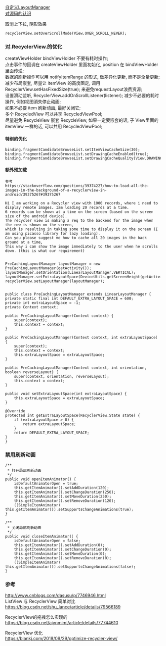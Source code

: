 [自定义LayoutManager](library/layoutmanager.md)   
[对源码的认识](library/recycler_source.md)   

取消上下拉, 阴影效果  
```
recyclerView.setOverScrollMode(View.OVER_SCROLL_NEVER);  
```
### 对.RecyclerView.的优化  
createViewHolder   bindViewHolder 不要有耗时操作;  
点击事件的回调在 createViewHolder 里面初始化, position 在 bindViewHolder 里面传递;  
数据的刷新操作可以用 notifyItemRange 的形式, 做差异化更新, 而不是全量更新;  
减少布局嵌套, 尽量让 itemView 的高度固定, 调用 RecyclerView.setHasFixedSize(true);  来避免requestLayout浪费资源;  
设置滑动监听, RecyclerView.addOnScrollListener(listener); 减少不必要的耗时操作, 例如视图消失停止动画;  
如果不必要 item 刷新动画, 最好关闭它;  
多个 RecycledView 可以共享 RecycledViewPool;  
尽量避免 RecycleView 嵌套 RecycleView, 如果一定要嵌套的话, 子 View里面的 itemView 一样的话, 可以共用 RecycledViewPool;  

#### 特别的优化  
```
binding.fragmentCandidateBrowseList.setItemViewCacheSize(30);
binding.fragmentCandidateBrowseList.setDrawingCacheEnabled(true);
binding.fragmentCandidateBrowseList.setDrawingCacheQuality(View.DRAWING_CACHE_QUALITY_HIGH);
```
#### 额外预加载  
```
参考  
https://stackoverflow.com/questions/39374227/how-to-load-all-the-images-in-the-background-of-a-recyclerview-in-android/39375267#39375267  

Hi I am working on a Recycler view with 1000 records, where i need to display remote images. Iam loading 20 records at a time.    
6 records can be shown at a time on the screen (based on the screen size of the android device).   
The recycler view is making a req to the backend for the image when the row is shown on the screen,    
which is resulting in taking some time to display it on the screen (I am using picasso library for lazy loading).    
Can you please suggest me how to cache all 20 images in the back ground at a time,   
this way i can show the image immediately to the user when he scrolls down. (this is what our requirement)  


PreCachingLayoutManager layoutManager = new  
PreCachingLayoutManager(getActivity());
layoutManager.setOrientation(LinearLayoutManager.VERTICAL);
layoutManager.setExtraLayoutSpace(DeviceUtils.getScreenHeight(getActivity()));
recyclerView.setLayoutManager(layoutManager);


public class PreCachingLayoutManager extends LinearLayoutManager {
private static final int DEFAULT_EXTRA_LAYOUT_SPACE = 600;
private int extraLayoutSpace = -1;
private Context context;

public PreCachingLayoutManager(Context context) {
    super(context);
    this.context = context;
}

public PreCachingLayoutManager(Context context, int extraLayoutSpace) {
    super(context);
    this.context = context;
    this.extraLayoutSpace = extraLayoutSpace;
}

public PreCachingLayoutManager(Context context, int orientation, boolean reverseLayout) {
    super(context, orientation, reverseLayout);
    this.context = context;
}

public void setExtraLayoutSpace(int extraLayoutSpace) {
    this.extraLayoutSpace = extraLayoutSpace;
}

@Override
protected int getExtraLayoutSpace(RecyclerView.State state) {
    if (extraLayoutSpace > 0) {
        return extraLayoutSpace;
    }
    return DEFAULT_EXTRA_LAYOUT_SPACE;
}
}

```
### 禁用刷新动画  
```
/**
 * 打开局部刷新动画
 */
public void openItemAnimator() {
    isDefaultAnimatorOpen = true;
    this.getItemAnimator().setAddDuration(120);
    this.getItemAnimator().setChangeDuration(250);
    this.getItemAnimator().setMoveDuration(250);
    this.getItemAnimator().setRemoveDuration(120);
    ((SimpleItemAnimator) this.getItemAnimator()).setSupportsChangeAnimations(true);
}

/**
 * 关闭局部刷新动画
 */
public void closeItemAnimator() {
    isDefaultAnimatorOpen = false;
    this.getItemAnimator().setAddDuration(0);
    this.getItemAnimator().setChangeDuration(0);
    this.getItemAnimator().setMoveDuration(0);
    this.getItemAnimator().setRemoveDuration(0);
    ((SimpleItemAnimator) this.getItemAnimator()).setSupportsChangeAnimations(false);
}
```  
### 参考  
http://www.cnblogs.com/dasusu/p/7746946.html  
ListView 与 RecyclerView 简单对比  
https://blog.csdn.net/shu_lance/article/details/79566189  

RecyclerView的拖拽怎么实现的  
https://blog.csdn.net/aiynmimi/article/details/77744610   

RecyclerView 优化  
https://blankj.com/2018/09/29/optimize-recycler-view/  
